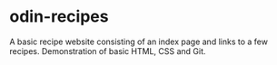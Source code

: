 # odin-recipes

A basic recipe website consisting of an index page and links to a few recipes.
Demonstration of basic HTML, CSS and Git.